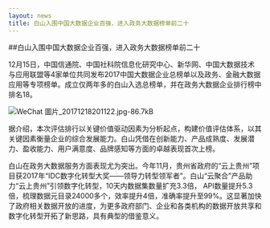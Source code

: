```yaml
---
layout: news
title: 白山入围中国大数据企业百强，进入政务大数据榜单前二十
---
```


##白山入围中国大数据企业百强，进入政务大数据榜单前二十

12月15日，中国信通院、中国社科院信息化研究中心、新华网、中国大数据技术与应用联盟等4家单位共同发布2017中国大数据企业总榜单以及政务、金融大数据应用等专项榜单。成立仅两年多的白山入选总榜单，并在政务大数据企业排行榜中排名18。

![WeChat 圖片_20171218201122.jpg-86.7kB][1]

据介绍，本次评估排行以关键价值驱动因素为分析起点，构建价值评估体系，以其关键因素衡量企业的综合发展能力。白山凭借在创新能力、产品成熟度、发展潜力、盈收能力、用户满意度、品牌感知等方面的卓越表现首次上榜。

白山在政务大数据服务方面表现尤为突出。今年11月，贵州省政府的“云上贵州”项目获2017年“IDC数字化转型大奖——领导力转型领军者”。白山“云聚合”产品助力“云上贵州”引领数字化转型，10天内数据集数量扩充3.3倍， API数量提升5.3倍，梳理数据元目录24000多个，效率提升4倍，准确率提升至99%。这显著加快了政府相关数据开放的进度，为更多政府部门、企业和各类机构的数据开放共享和数字化转型开拓了新思路，具有典型的借鉴意义。


  [1]: http://static.zybuluo.com/bsc-jane/r2xm3ticu6q6yzrqhp0vyt9c/WeChat%20%E5%9C%96%E7%89%87_20171218201122.jpg